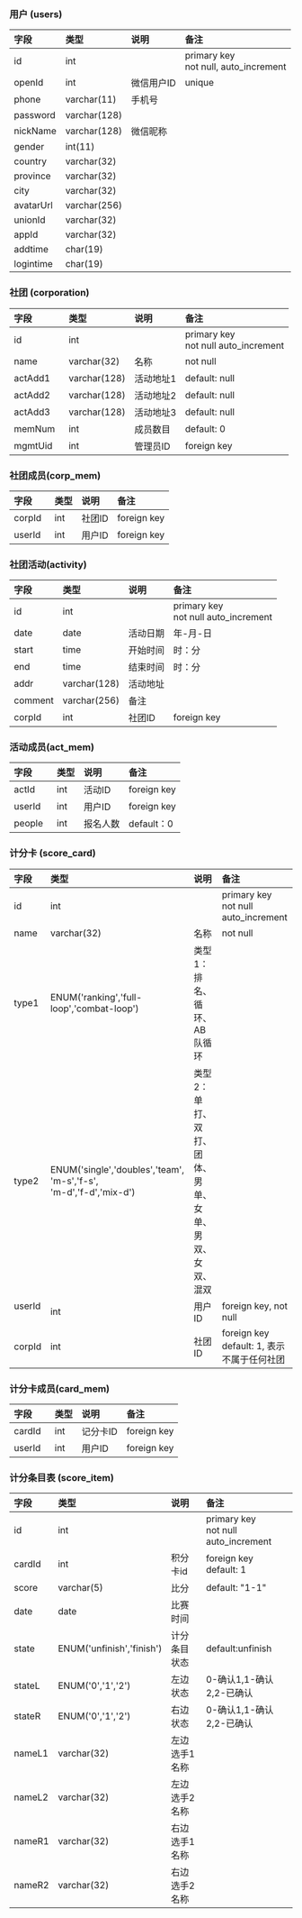 ### 用户 (users)
|字段   |类型  |说明   |备注   |
|:-----|:-----|:------|:------|
|id    |int   | |primary key<br>not null, auto_increment |
|openId |int |微信用户ID |unique|
|phone  |varchar(11) |手机号 ||
|password  |varchar(128) | ||
|nickName  |varchar(128) |微信昵称||
|gender  |int(11) | ||
|country  |varchar(32) | ||
|province  |varchar(32) | ||
|city  |varchar(32) | ||
|avatarUrl  |varchar(256) | ||
|unionId  |varchar(32) | ||
|appId  |varchar(32) | ||
|addtime  |char(19) | ||
|logintime  |char(19) | ||

### 社团 (corporation)
|字段   |类型  |说明   |备注   |
|:-----|:-----|:------|:------|
|id    |int   | |primary key<br>not null auto_increment |
|name  |varchar(32)|名称|not null|
|actAdd1  |varchar(128)|活动地址1|default: null|
|actAdd2  |varchar(128)|活动地址2|default: null|
|actAdd3  |varchar(128)|活动地址3|default: null|
|memNum    |int   |成员数目|default: 0|
|mgmtUid    |int   |管理员ID|foreign key|

### 社团成员(corp_mem)
|字段   |类型  |说明   |备注   |
|:-----|:-----|:------|:------|
|corpId    |int   | 社团ID|foreign key|
|userId    |int   | 用户ID|foreign key|

### 社团活动(activity)
|字段   |类型  |说明   |备注   |
|:-----|:-----|:------|:------|
|id    |int   | |primary key<br>not null auto_increment|
|date  |date|活动日期|年-月-日|
|start |time|开始时间|时：分|
|end |time|结束时间|时：分|
|addr |varchar(128)|活动地址||
|comment|varchar(256)|备注||
|corpId    |int   |社团ID|foreign key|

### 活动成员(act_mem)
|字段   |类型  |说明   |备注   |
|:-----|:-----|:------|:------|
|actId    |int   | 活动ID|foreign key|
|userId    |int   | 用户ID|foreign key|
|people    |int   | 报名人数|default：0|

### 计分卡 (score_card)
|字段   |类型  |说明   |备注   |
|:-----|:-----|:------|:------|
|id    |int   ||primary key<br>not null auto_increment |
|name  |varchar(32)|名称|not null|
|type1|ENUM('ranking','full-loop','combat-loop')|类型1：排名、循环、AB队循环||
|type2|ENUM('single','doubles','team',<br>'m-s','f-s',<br>'m-d','f-d','mix-d')|类型2：<br>单打、双打、团体、<br>男单、女单、<br>男双、女双、混双||
|userId    |int   | 用户ID|foreign key, not null|
|corpId    |int   | 社团ID|foreign key<br>default: 1, 表示不属于任何社团|

### 计分卡成员(card_mem)
|字段   |类型  |说明   |备注   |
|:-----|:-----|:------|:------|
|cardId    |int   | 记分卡ID|foreign key|
|userId    |int   | 用户ID|foreign key|

### 计分条目表 (score_item)
|字段   |类型  |说明   |备注   |
|:-----|:-----|:------|:------|
|id    |int   | |primary key<br>not null auto_increment|
|cardId |int   | 积分卡id|foreign key<br>default: 1|
|score |varchar(5)   | 比分|default: "1-1"|
|date  |date|比赛时间||
|state|ENUM('unfinish','finish')|计分条目状态|default:unfinish|
|stateL|ENUM('0','1','2')|左边状态|0-确认1,1-确认2,2-已确认|
|stateR|ENUM('0','1','2')|右边状态|0-确认1,1-确认2,2-已确认|
|nameL1|varchar(32)|左边选手1名称||
|nameL2|varchar(32)|左边选手2名称||
|nameR1|varchar(32)|右边选手1名称||
|nameR2|varchar(32)|右边选手2名称||
